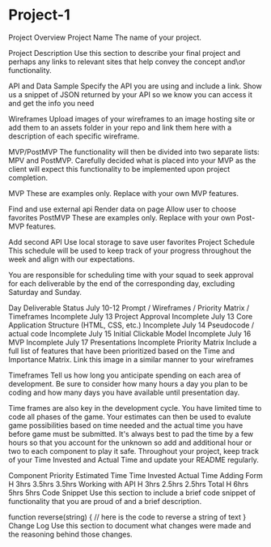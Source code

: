 # Project-1
Project Overview
Project Name
The name of your project.

Project Description
Use this section to describe your final project and perhaps any links to relevant sites that help convey the concept and\or functionality.

API and Data Sample
Specify the API you are using and include a link. Show us a snippet of JSON returned by your API so we know you can access it and get the info you need

Wireframes
Upload images of your wireframes to an image hosting site or add them to an assets folder in your repo and link them here with a description of each specific wireframe.

MVP/PostMVP
The functionality will then be divided into two separate lists: MPV and PostMVP. Carefully decided what is placed into your MVP as the client will expect this functionality to be implemented upon project completion.

MVP
These are examples only. Replace with your own MVP features.

Find and use external api
Render data on page
Allow user to choose favorites
PostMVP
These are examples only. Replace with your own Post-MVP features.

Add second API
Use local storage to save user favorites
Project Schedule
This schedule will be used to keep track of your progress throughout the week and align with our expectations.

You are responsible for scheduling time with your squad to seek approval for each deliverable by the end of the corresponding day, excluding Saturday and Sunday.

Day	Deliverable	Status
July 10-12	Prompt / Wireframes / Priority Matrix / Timeframes	Incomplete
July 13	Project Approval	Incomplete
July 13	Core Application Structure (HTML, CSS, etc.)	Incomplete
July 14	Pseudocode / actual code	Incomplete
July 15	Initial Clickable Model	Incomplete
July 16	MVP	Incomplete
July 17	Presentations	Incomplete
Priority Matrix
Include a full list of features that have been prioritized based on the Time and Importance Matrix. Link this image in a similar manner to your wireframes

Timeframes
Tell us how long you anticipate spending on each area of development. Be sure to consider how many hours a day you plan to be coding and how many days you have available until presentation day.

Time frames are also key in the development cycle. You have limited time to code all phases of the game. Your estimates can then be used to evalute game possibilities based on time needed and the actual time you have before game must be submitted. It's always best to pad the time by a few hours so that you account for the unknown so add and additional hour or two to each component to play it safe. Throughout your project, keep track of your Time Invested and Actual Time and update your README regularly.

Component	Priority	Estimated Time	Time Invested	Actual Time
Adding Form	H	3hrs	3.5hrs	3.5hrs
Working with API	H	3hrs	2.5hrs	2.5hrs
Total	H	6hrs	5hrs	5hrs
Code Snippet
Use this section to include a brief code snippet of functionality that you are proud of and a brief description.

function reverse(string) {
	// here is the code to reverse a string of text
}
Change Log
Use this section to document what changes were made and the reasoning behind those changes. 
